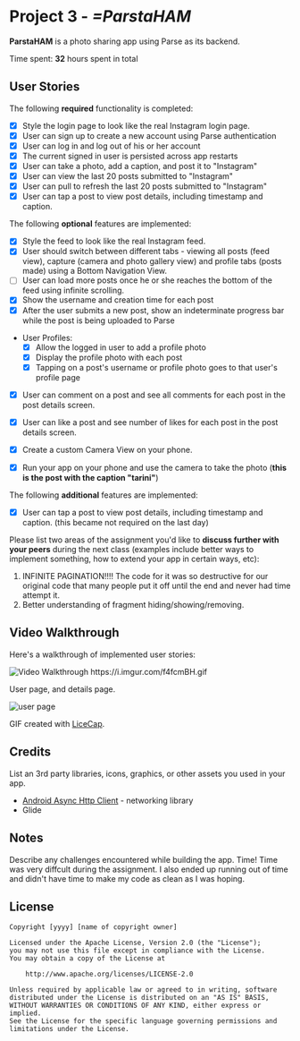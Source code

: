 # Project 3 - *=ParstaHAM*

**ParstaHAM** is a photo sharing app using Parse as its backend.

Time spent: **32** hours spent in total

## User Stories

The following **required** functionality is completed:

- [X] Style the login page to look like the real Instagram login page.
- [X] User can sign up to create a new account using Parse authentication
- [X] User can log in and log out of his or her account
- [X] The current signed in user is persisted across app restarts
- [X] User can take a photo, add a caption, and post it to "Instagram"
- [X] User can view the last 20 posts submitted to "Instagram"
- [X] User can pull to refresh the last 20 posts submitted to "Instagram"
- [X] User can tap a post to view post details, including timestamp and caption.

The following **optional** features are implemented:

- [x] Style the feed to look like the real Instagram feed.
- [X] User should switch between different tabs - viewing all posts (feed view), capture (camera and photo gallery view) and profile tabs (posts made) using a Bottom Navigation View.
- [ ] User can load more posts once he or she reaches the bottom of the feed using infinite scrolling.
- [x] Show the username and creation time for each post
- [x] After the user submits a new post, show an indeterminate progress bar while the post is being uploaded to Parse
- User Profiles:
   - [x] Allow the logged in user to add a profile photo
   - [x] Display the profile photo with each post
   - [x] Tapping on a post's username or profile photo goes to that user's profile page
- [x] User can comment on a post and see all comments for each post in the post details screen.
- [x] User can like a post and see number of likes for each post in the post details screen.
- [X] Create a custom Camera View on your phone.
- [x] Run your app on your phone and use the camera to take the photo (**this is the post with the caption "tarini"**)


The following **additional** features are implemented:

- [X] User can tap a post to view post details, including timestamp and caption. (this became not required on the last day)

Please list two areas of the assignment you'd like to **discuss further with your peers** during the next class (examples include better ways to implement something, how to extend your app in certain ways, etc):

1. INFINITE PAGINATION!!!! The code for it was so destructive for our original code that many people put it off until the end and never had time attempt it.
2. Better understanding of fragment hiding/showing/removing.

## Video Walkthrough

Here's a walkthrough of implemented user stories:

<img src='https://i.imgur.com/f4fcmBH.gif' title='Video Walkthrough' width='' alt='Video Walkthrough' />
https://i.imgur.com/f4fcmBH.gif


User page, and details page.

<img src="https://i.imgur.com/ahPv0UJ.gif" title="user page"/>

GIF created with [LiceCap](http://www.cockos.com/licecap/).

## Credits

List an 3rd party libraries, icons, graphics, or other assets you used in your app.

- [Android Async Http Client](http://loopj.com/android-async-http/) - networking library
- Glide


## Notes

Describe any challenges encountered while building the app.
Time! Time was very diffcult during the assignment. I also ended up running out of time and didn't have time to make my code as clean as I was hoping.

## License

    Copyright [yyyy] [name of copyright owner]

    Licensed under the Apache License, Version 2.0 (the "License");
    you may not use this file except in compliance with the License.
    You may obtain a copy of the License at

        http://www.apache.org/licenses/LICENSE-2.0

    Unless required by applicable law or agreed to in writing, software
    distributed under the License is distributed on an "AS IS" BASIS,
    WITHOUT WARRANTIES OR CONDITIONS OF ANY KIND, either express or implied.
    See the License for the specific language governing permissions and
    limitations under the License.
